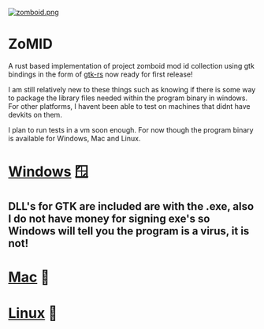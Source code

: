 [![zomboid.png](https://i.postimg.cc/DyqV3V0z/zomboid.png)](https://postimg.cc/GHhgv5k0)
# ZoMID
A rust based implementation of project zomboid mod id collection using gtk bindings in the form of [gtk-rs](https://gtk-rs.org/)
now ready for first release!

I am still relatively new to these things such as knowing if there is some way to package the library files needed within the program binary in windows.
For other platforms, I havent been able to test on machines that didnt have devkits on them.

I plan to run tests in a vm soon enough. For now though the program binary is available for Windows, Mac and Linux.

# [Windows](https://mega.nz/file/MEh2ST5Q#ngHQrv_EDQ9XBNrroOc0KLsTZvFl7DlqJPmcexspL2w) 🪟
## DLL's for GTK are included are with the .exe, also I do not have money for signing exe's so Windows will tell you the program is a virus, it is not!
# [Mac](https://mega.nz/file/xAwTlBLa#yT_3U5vEyzrftOW22GEJdlCOZegNXSik78PgbMOvcS0) 🍎

# [Linux](https://mega.nz/file/5cBlBbgD#2SnMVVGVnoSEh-2KRp_7X2wNzuvscMrl1ofO5Tk3aNw) 🐧


